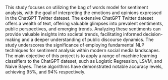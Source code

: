 This study focuses on utilizing the bag of words model for sentiment analysis, with the goal of interpreting the emotions and opinions expressed in the ChatGPT Twitter dateset. The extensive ChatGPT Twitter dateset offers a wealth of text, offering valuable glimpses into prevalent sentiments, public perspectives, and emerging trends. Analyzing these sentiments can provide valuable insights into societal trends, facilitating informed decision-making and a deeper understanding of public discourse dynamics. The study underscores the significance of employing fundamental NLP techniques for sentiment analysis within modern social media landscapes.
The main objective of this project is to apply a range of machine learning classifiers to the ChatGPT dateset, such as Logistic Regression, LSVM, and Naive Bayes. These algorithms have demonstrated notable accuracy levels, achieving 95%, and 94% respectively.
